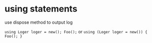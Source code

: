 # using statements
use dispose method to output log

`using Loger loger = new();
Foo();`
or
`using (Loger loger = new())
{
    Foo();
}`
